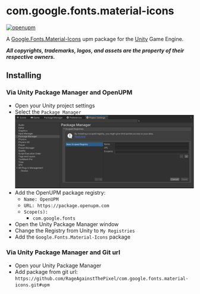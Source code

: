 # com.google.fonts.material-icons

[![openupm](https://img.shields.io/npm/v/com.google.fonts.material-icons?label=openupm&registry_uri=https://package.openupm.com)](https://openupm.com/packages/com.google.fonts.material-icons/)

A [Google.Fonts.Material-Icons](https://fonts.google.com/icons) upm package for the [Unity](https://unity.com/) Game Engine.

***All copyrights, trademarks, logos, and assets are the property of their respective owners.***

## Installing

### Via Unity Package Manager and OpenUPM

- Open your Unity project settings
- Select the `Package Manager`
![scoped-registries](Google.Fonts.Material-Icons/Packages/com.google.fonts.material-icons/Documentation~/images/package-manager-scopes.png)
- Add the OpenUPM package registry:
  - `Name: OpenUPM`
  - `URL: https://package.openupm.com`
  - `Scope(s):`
    - `com.google.fonts`
- Open the Unity Package Manager window
- Change the Registry from Unity to `My Registries`
- Add the `Google.Fonts.Material-Icons` package

### Via Unity Package Manager and Git url

- Open your Unity Package Manager
- Add package from git url: `https://github.com/RageAgainstThePixel/com.google.fonts.material-icons.git#upm`
